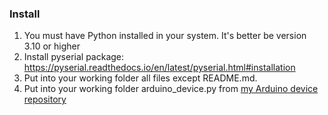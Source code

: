 ### Install

1. You must have Python installed in your system. It's better be version 3.10 or higher
2. Install pyserial package: https://pyserial.readthedocs.io/en/latest/pyserial.html#installation
3. Put into your working folder all files except README.md.
4. Put into your working folder arduino_device.py from [my Arduino device repository](https://github.com/serhiykobyakov/Arduino_device) 
